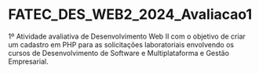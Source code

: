 ﻿# FATEC_DES_WEB2_2024_Avaliacao1
1º Atividade avaliativa de Desenvolvimento Web II com o objetivo de criar um cadastro em PHP para as solicitações laboratoriais envolvendo os cursos de Desenvolvimento de Software e Multiplataforma e Gestão Empresarial.
